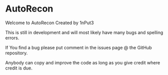 # AutoRecon

Welcome to AutoRecon
Created by 1nPut3

This is still in development and will most likely have many bugs and spelling errors.

If You find a bug please put comment in the issues page @ the GitHub repository.

Anybody can copy and improve the code as long as you give credit where credit is due.
